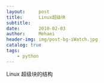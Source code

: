 ```yaml
---
layout:     post
title:      Linux超级块
subtitle:   
date:       2010-02-03
author:     Mehaei
header-img: img/post-bg-iWatch.jpg
catalog: true
tags:
    - python
---
```

Linux 超级块的结构
